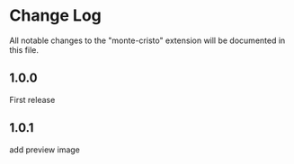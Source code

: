 # Change Log

All notable changes to the "monte-cristo" extension will be documented in this file.

## 1.0.0

First release

## 1.0.1

add preview image
